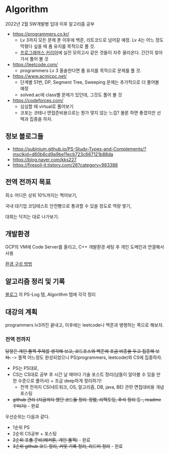 # Algorithm

2022년 2월 SW개발병 입대 이후 알고리즘 공부

 - https://programmers.co.kr/
     * Lv 3까지 모든 문제 푼 이후에 백준, 리트코드로 넘어갈 예정. Lv 4는 어느 정도 막혔다 싶을 때 폼 유지를 목적으로 풀 것.
     * [프로그래머스 커리어](https://career.programmers.co.kr/)에 실전 모의고사 같은 것들이 자주 올라온다. 간간히 찾아가서 풀어 볼 것
  - https://leetcode.com/
     * programmers Lv 3 올솔한다면 폼 유지를 목적으로 문제를 풀 것.
- https://www.acmicpc.net/
     * 단계별 51번, DP, Segment Tree, Sweeping 문제는 추가적으로 더 풀어볼 예정
     * solved.ac에 class별 문제가 있던데, 그것도 풀어 볼 것
 - https://codeforces.com/
     * 심심할 때 virtual로 풀어보기
     * 코포는 코테나 면접준비용으로는 뭔가 맞지 않는 느낌? 물론 하면 좋겠지만 선택과 집중을 하자.

## 정보 블로그들
 - https://subinium.github.io/PS-Study-Types-and-Complements/?msclkid=d60b6cd9a9be11ecb723c667121b88da
 - https://blog.naver.com/kks227
 - https://firesoil-it.tistory.com/26?category=983388

## 전역 전까지 목표
최소 어디든 상위 10%까지는 찍어보기,

국내 대기업 코딩테스트 안전빵으로 통과할 수 있을 정도로 역량 쌓기,

대회는 닥치는 대로 나가보기.

## 개발환경
GCP의 VM에 Code Server를 올리고, C++ 개발환경 세팅 후 개인 도메인과 연결해서 사용

[환경 구성 방법](https://hyelie.tistory.com/entry/GCP-VS-Code-Server?category=947331)

## 알고리즘 정리 및 기록
[블로그](https://hyelie.tistory.com)
의 PS-Log 탭, Algorithm 탭에 각각 정리

## 대강의 계획
programmers lv3까진 끝내고, 이후에는 leetcode나 백준과 병행하는 쪽으로 해보자.

### 전역 전까지
~~당장은 개인 플젝 주제를 생각해 보고, 코드포스와 백준에 조금 비중을 두고 집중해 보자.~~ -> 플젝 어느정도 완성되었으니 PS(programmers, leetcode)와 CS에 집중하자.

 - PS는 PS대로,
 - CS는 CS대로 공부 후 시간 날 때마다 기술 포스트 정리(남들이 알아볼 수 있을 만 한 수준으로 풀어서) + 조금 deep하게 정리하기!
     - 전역 전까지 CS(네트워크, OS, 알고리즘, DB, java, BE) 관련 면접대비용 개념 포스팅
 - ~~github 관리 (지금까지 했던 코드들 정리-정렬, 리팩토링, 주석 정리 등-, readme 꾸미기)~~ - 완료

우선순위는 다음과 같다.
 - 1순위 PS
 - 2순위 CS공부 + 포스팅
 - ~~2순위 포폴 준비(해커톤, 개인 플젝)~~ - 완료
 - ~~3순위 github 코드 정리, 커밋 기록 정리, 리드미 정리~~ - 완료
